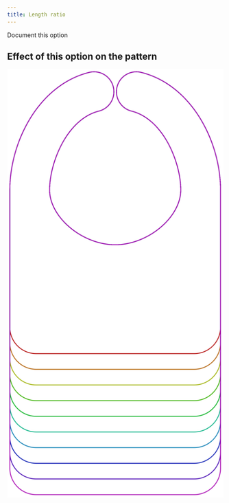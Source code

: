 ```yaml
---
title: Length ratio
---
```


<Fixme>Document this option</Fixme>


## Effect of this option on the pattern
![This image shows the effect of this option by superimposing several variants that have a different value for this option](bob_lengthratio_sample.svg "Effect of this option on the pattern")

